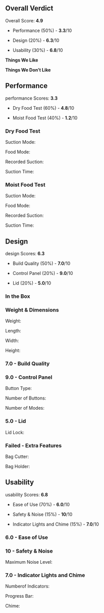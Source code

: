 Overall Verdict
---------------

Overall Score: **4.9**

*   Performance (50%) - **3.3**/10
    
*   Design (20%) - **6.3**/10
    
*   Usability (30%) - **6.8**/10
    

**Things We Like**

**Things We Don’t Like**

Performance
-----------

performance Scores: **3.3**

*   Dry Food Test (60%) - **4.8**/10
    
*   Moist Food Test (40%) - **1.2**/10
    

### Dry Food Test

Suction Mode:

Food Mode:

Recorded Suction:

Suction Time:

### Moist Food Test

Suction Mode:

Food Mode:

Recorded Suction:

Suction Time:

Design
------

design Scores: **6.3**

*   Build Quality (50%) - **7.0**/10
    
*   Control Panel (20%) - **9.0**/10
    
*   Lid (20%) - **5.0**/10
    

### In the Box

### Weight & Dimensions

Weight:

Length:

Width:

Height:

### 7.0 - Build Quality

### 9.0 - Control Panel

Button Type:

Number of Buttons:

Number of Modes:

### 5.0 - Lid

Lid Lock:

### Failed - Extra Features

Bag Cutter:

Bag Holder:

Usability
---------

usability Scores: **6.8**

*   Ease of Use (70%) - **6.0**/10
    
*   Safety & Noise (15%) - **10**/10
    
*   Indicator Lights and Chime (15%) - **7.0**/10
    

### 6.0 - Ease of Use

### 10 - Safety & Noise

Maximum Noise Level:

### 7.0 - Indicator Lights and Chime

Numberof Indicators:

Progress Bar:

Chime: